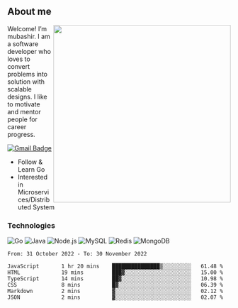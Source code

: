 ## About me

<img align="right" src="https://github-readme-stats-zhiwei-feng.vercel.app/api?username=mub4shir&show_icons=true" width="400" />

Welcome! I’m mubashir. I am a software developer who loves to convert problems into solution with scalable designs. I like to motivate and mentor people for career progress.

[![Gmail Badge](https://img.shields.io/badge/-mubashir11131719@gmail.com-c14438?style=flat-square&logo=Gmail&logoColor=white&link=mailto:mubashir11131719@gmail.com)](mailto:mubashir11131719@gmail.com)




- Follow & Learn Go
- Interested in Microservices/Distributed System


### Technologies
![Go](https://img.shields.io/badge/-Go-000000?style=flat-square&logo=go)
![Java](https://img.shields.io/badge/-Java-E34A86?style=flat-square&logo=java)
![Node.js](https://img.shields.io/badge/-Node.js-000000?style=flat-square&logo=node.js)
![MySQL](https://img.shields.io/badge/-MySQL-orange?style=flat-square&logo=MySQL)
![Redis](https://img.shields.io/badge/-Redis-black?style=flat-square&logo=Redis)
![MongoDB](https://img.shields.io/badge/-MongoDB-000000?style=flat-square&logo=mongodb)






<!--START_SECTION:waka-->

```text
From: 31 October 2022 - To: 30 November 2022

JavaScript       1 hr 20 mins    ███████████████▒░░░░░░░░░   61.48 %
HTML             19 mins         ███▓░░░░░░░░░░░░░░░░░░░░░   15.00 %
TypeScript       14 mins         ██▓░░░░░░░░░░░░░░░░░░░░░░   10.98 %
CSS              8 mins          █▓░░░░░░░░░░░░░░░░░░░░░░░   06.39 %
Markdown         2 mins          ▓░░░░░░░░░░░░░░░░░░░░░░░░   02.12 %
JSON             2 mins          ▓░░░░░░░░░░░░░░░░░░░░░░░░   02.07 %
```

<!--END_SECTION:waka-->
</p>


